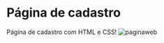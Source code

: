 # Página de cadastro
Página de cadastro com HTML e CSS!
![paginaweb](https://user-images.githubusercontent.com/87820972/130707564-cb5324de-34c9-445f-ba14-f486eb56c3a2.PNG)
